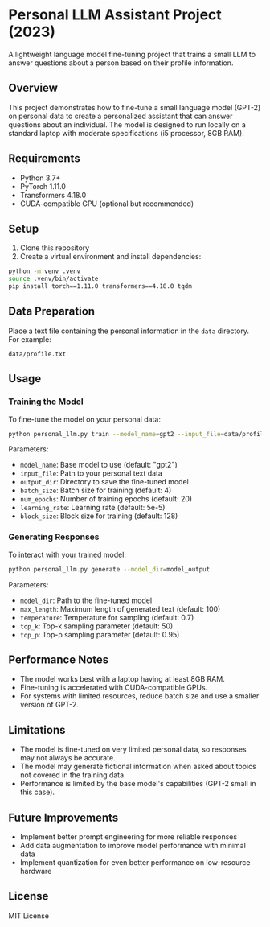 # Personal LLM Assistant Project (2023)

A lightweight language model fine-tuning project that trains a small LLM to answer questions about a person based on their profile information.

## Overview

This project demonstrates how to fine-tune a small language model (GPT-2) on personal data to create a personalized assistant that can answer questions about an individual. The model is designed to run locally on a standard laptop with moderate specifications (i5 processor, 8GB RAM).

## Requirements

- Python 3.7+
- PyTorch 1.11.0
- Transformers 4.18.0
- CUDA-compatible GPU (optional but recommended)

## Setup

1. Clone this repository
2. Create a virtual environment and install dependencies:
```bash
python -m venv .venv
source .venv/bin/activate
pip install torch==1.11.0 transformers==4.18.0 tqdm
```

## Data Preparation

Place a text file containing the personal information in the `data` directory. For example:
```
data/profile.txt
```

## Usage

### Training the Model

To fine-tune the model on your personal data:

```bash
python personal_llm.py train --model_name=gpt2 --input_file=data/profile.txt --output_dir=model_output --num_epochs=20
```

Parameters:
- `model_name`: Base model to use (default: "gpt2")
- `input_file`: Path to your personal text data
- `output_dir`: Directory to save the fine-tuned model
- `batch_size`: Batch size for training (default: 4)
- `num_epochs`: Number of training epochs (default: 20)
- `learning_rate`: Learning rate (default: 5e-5)
- `block_size`: Block size for training (default: 128)

### Generating Responses

To interact with your trained model:

```bash
python personal_llm.py generate --model_dir=model_output
```

Parameters:
- `model_dir`: Path to the fine-tuned model
- `max_length`: Maximum length of generated text (default: 100)
- `temperature`: Temperature for sampling (default: 0.7)
- `top_k`: Top-k sampling parameter (default: 50)
- `top_p`: Top-p sampling parameter (default: 0.95)

## Performance Notes

- The model works best with a laptop having at least 8GB RAM.
- Fine-tuning is accelerated with CUDA-compatible GPUs.
- For systems with limited resources, reduce batch size and use a smaller version of GPT-2.

## Limitations

- The model is fine-tuned on very limited personal data, so responses may not always be accurate.
- The model may generate fictional information when asked about topics not covered in the training data.
- Performance is limited by the base model's capabilities (GPT-2 small in this case).

## Future Improvements

- Implement better prompt engineering for more reliable responses
- Add data augmentation to improve model performance with minimal data
- Implement quantization for even better performance on low-resource hardware

## License

MIT License
